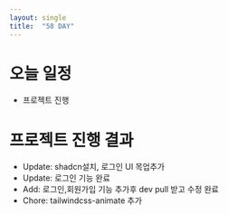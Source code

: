 ```yaml
---
layout: single
title:  "58 DAY"
---
```


# 오늘 일정
  - 프로젝트 진행

# 프로젝트 진행 결과
 - Update: shadcn설치, 로그인 UI 목업추가
 - Update: 로그인 기능 완료
 - Add: 로그인,회원가입 기능 추가후 dev pull 받고 수정 완료
 - Chore: tailwindcss-animate 추가


